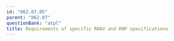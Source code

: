 ```yaml
---
id: "062.07.05"
parent: "062.07"
questionBank: "atpl"
title: Requirements of specific RNAV and RNP specifications
---
```

